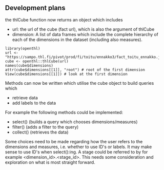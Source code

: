 ## Development plans

the thlCube function now returns an object which includes

- url: the url of the cube (fact url), which is also the argument of thlCube
- dimension: A list of data frames which include the complete hierarchy of each
of the dimensions in the dataset (including also measures).

```
library(openthl)
url <- "https://sampo.thl.fi/pivot/prod/fi/toitu/ennakko3/fact_toitu_ennakko.json"
cube <- openthl::thlCube(url)
names(cube$dimensions)
attr(cube$dimensions[[1]], "root") # root of the first dimension
View(cube$dimensions[[1]]) # look at the first dimension
```

Methods can now be written which utilise the cube object to build queries which

- retrieve data
- add labels to the data

For example the following methods could be implemented:

- select() (builds a query which chooses dimensions/measures)
- filter() (adds a filter to the query)
- collect() (retrieves the data)

Some choices need to be made regarding how the user refers to the dimensions 
and measures, i.e. whether to use ID's or labels. 
It may make sense to use ID's when select():ing. 
A stage could be referred to by for example <dimension_id>.<stage_id>. 
This needs some consideration and exploration on what is most straight forward.


